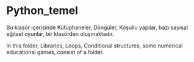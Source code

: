 # Python_temel
Bu klasör içerisinde Kütüphaneler, Döngüler, Koşullu yapılar, bazı sayısal eğitsel oyunlar, bir klasörden oluşmaktadır.

In this folder, Libraries, Loops, Conditional structures, some numerical educational games, consist of a folder.

